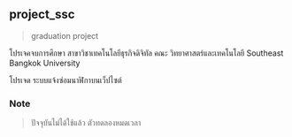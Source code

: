 ## project_ssc
>graduation project
>

โปรเจคจบการศึกษา สาขาวิชาเทคโนโลยีธุรกิจดิจิทัล
คณะ วิทยาศาสตร์และเทคโนโลยี
Southeast Bangkok University

โปรเจด ระบบแจ้งซ่อมนาฬิกาบนเว็ปไซต์

### Note
> ปัจจุบันไม่ได้ใช้แล้ว ตัวทดลองหมดเวลา
